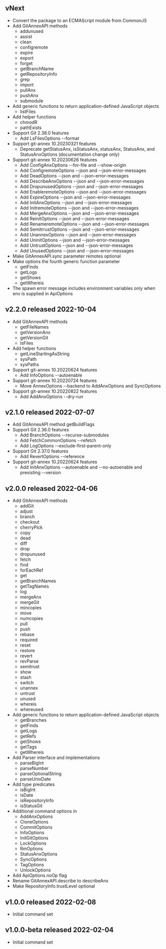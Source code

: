 ## vNext
* Convert the package to an ECMAScript module from CommonJS
* Add GitAnnexAPI methods
    * addunused
    * assist
    * clean
    * configremote
    * expire
    * export
    * forget
    * getBranchName
    * getRepositoryInfo
    * grep
    * import
    * pullAnx
    * pushAnx
    * submodule
* Add generic functions to return application-defined JavaScript objects
    * listFiles
* Add helper functions
    * chmodR
    * pathExists
* Support Git 2.38.0 features
    * Add LsFilesOptions --format
* Support git-annex 10.20230321 features
    * Deprecate getStatusAnx, isStatusAnx, statusAnx, StatusAnx, and StatusAnxOptions (documentation change only)
* Support git-annex 10.20230626 features
    * Add ConfigAnxOptions --for-file and --show-origin
    * Add ConfigremoteOptions --json and --json-error-messages
    * Add DeadOptions --json and --json-error-messages
    * Add DescribeAnxOptions --json and --json-error-messages
    * Add DropunusedOptions --json and --json-error-messages
    * Add EnableremoteOptions --json and --json-error-messages
    * Add ExpireOptions --json and --json-error-messages
    * Add InitAnxOptions --json and --json-error-messages
    * Add InitremoteOptions --json and --json-error-messages
    * Add MergeAnxOptions --json and --json-error-messages
    * Add ReinitOptions --json and --json-error-messages
    * Add RenameremoteOptions --json and --json-error-messages
    * Add SemitrrustOptions --json and --json-error-messages
    * Add UnannexOptions --json and --json-error-messages
    * Add UninitOptions --json and --json-error-messages
    * Add UntrustOptions --json and --json-error-messages
    * Add UnusedOptions --json and --json-error-messages
* Make GitAnnexAPI.sync parameter remotes optional
* Make options the fourth generic function parameter
    * getFinds
    * getLogs
    * getShows
    * getWhereis
* The spawn error message includes environment variables only when env is supplied in ApiOptions

## v2.2.0 released 2022-10-04
* Add GitAnnexAPI methods
    * getFileNames
    * getVersionAnx
    * getVersionGit
    * lsFiles
* Add helper functions
    * getLineStartingAsString
    * sysPath
    * sysPaths
* Support git-annex 10.20220624 features
    * Add InfoOptions --autoenable
* Support git-annex 10.20220724 features
    * Move AnnexOptions --backend to AddAnxOptions and SyncOptions
* Support git-annex 10.20220822 features
    * Add AddAnxOptions --dry-run

## v2.1.0 released 2022-07-07
* Add GitAnnexAPI method getBuildFlags
* Support Git 2.36.0 features
    * Add BranchOptions --recurse-submodules
    * Add FetchCommonOptions --refetch
    * Add LogOptions --exclude-first-parent-only
* Support Git 2.37.0 features
    * Add RevertOptions --reference
* Support git-annex 10.20220624 features
    * Add InitAnxOptions --autoenable and --no-autoenable and prexisting --version

## v2.0.0 released 2022-04-06
* Add GitAnnexAPI methods
    * addGit
    * adjust
    * branch
    * checkout
    * cherryPick
    * copy
    * dead
    * diff
    * drop
    * dropunused
    * fetch
    * find
    * forEachRef
    * get
    * getBranchNames
    * getTagNames
    * log
    * mergeAnx
    * mergeGit
    * mincopies
    * move
    * numcopies
    * pull
    * push
    * rebase
    * required
    * reset
    * restore
    * revert
    * revParse
    * semitrust
    * show
    * stash
    * switch
    * unannex
    * untrust
    * unused
    * whereis
    * whereused
* Add generic functions to return application-defined JavaScript objects
    * getBranches
    * getFinds
    * getLogs
    * getRefs
    * getShows
    * getTags
    * getWhereis
* Add Parser interface and implementations
    * parseBigInt
    * parseNumber
    * parseOptionalString
    * parseUnixDate
* Add type predicates
    * isBigInt
    * isDate
    * isRepositoryInfo
    * isStatusGit
* Additional command options in
    * AddAnxOptions
    * CloneOptions
    * CommitOptions
    * InfoOptions
    * InitGitOptions
    * LockOptions
    * RmOptions
    * StatusAnxOptions
    * SyncOptions
    * TagOptions
    * UnlockOptions
* Add ApiOptions.noOp flag
* Rename GitAnnexAPI.describe to describeAnx
* Make RepositoryInfo.trustLevel optional

## v1.0.0 released 2022-02-08
* Initial command set

## v1.0.0-beta released 2022-02-04
* Initial command set
